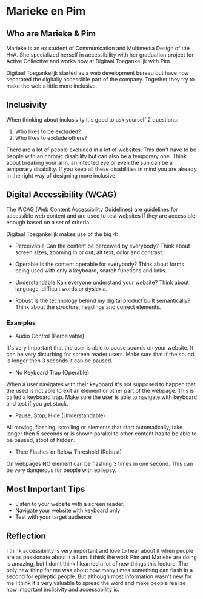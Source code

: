 # Marieke en Pim

## Who are Marieke & Pim

Marieke is an ex student of Communication and Multimedia Design of the HvA. She specialized herself in accessibility with her graduation project for Active Collective and works now at Digitaal Toegankelijk with Pim.

Digitaal Toegankelijk started as a web development bureau but have now separated the digitally accessible part of the company. Together they try to make the web a little more inclusive.

## Inclusivity

When thinking about inclusivity it's good to ask yourself 2 questions:

1. Who likes to be excluded?
2. Who likes to exclude others?

There are a lot of people excluded in a lot of websites. This don't have to be people with an chronic disability but can also be a temporary one. Think about breaking your arm, an infected eye or even the sun can be a temporary disability. If you keep all these disabilities in mind you are already in the right way of designing more inclusive.

## Digital Accessibility (WCAG)

The WCAG (Web Content Accessibility Guidelines) are guidelines for accessible web content and are used to test websites if they are accessible enough based on a set of criteria.

Digitaal Toegankelijk makes use of the big 4:

- Perceivable
Can the content be perceived by everybody?
Think about screen sizes, zooming in or out, alt text, color and contrast.

- Operable
Is the content operable for everybody?
Think about forms being used with only a keyboard, search functions and links.

- Understandable
Kan everyone understand your website?
Think about language, difficult words or dyslexia.

- Robust
Is the technology behind my digital product built semantically?
Think about the structure, headings and correct elements.

### Examples

- Audio Control (Perceivable)

It's very important that the user is able to pause sounds on your website. It can be very disturbing for screen reader users. Make sure that if the sound is longer then 3 seconds it can be paused.

- No Keyboard Trap (Operable)

When a user navigates with their keyboard it's not supposed to happen that the used is not able to exit an element or other part of the webpage. This is called a keyboard trap. Make sure the user is able to navigate with keyboard and test if you get stuck.

- Pause, Stop, Hide (Understandable)

All moving, flashing, scrolling or elements that start automatically, take longer then 5 seconds or is shown parallel to other content has to be able to be paused, stopt of hidden.

- Thee Flashes or Below Threshold (Robust)

On webpages NO element can be flashing 3 times in one second. This can be very dangerous for people with epilepsy.

## Most Important Tips

- Listen to your website with a screen reader.
- Navigate your website with keyboard only
- Test with your target audience

## Reflection

I think accessibility is very important and love to hear about it when people are as passionate about it a I am. I think the work Pim and Marieke are doing is amazing, but I don't think I learned a lot of new things this lecture. The only new thing for me was about how many times something can flash in a second for epileptic people. But although most information wasn't new for me I think it's very valuable to spread the word and make people realize how important inclisivity and accessability is.